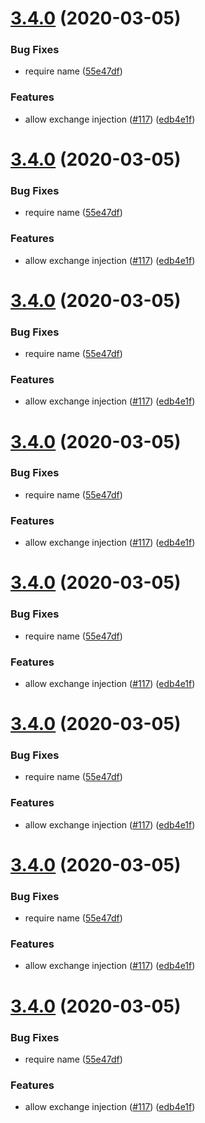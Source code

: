 # [3.4.0](https://github.com/pagerinc/minion/compare/v3.3.0...v3.4.0) (2020-03-05)


### Bug Fixes

* require name ([55e47df](https://github.com/pagerinc/minion/commit/55e47dfceebbd8651de645d04df7e12f2cf8273b))


### Features

* allow exchange injection ([#117](https://github.com/pagerinc/minion/issues/117)) ([edb4e1f](https://github.com/pagerinc/minion/commit/edb4e1f76fbb7e2ffbf7415ecb782d6f01c0c599))

# [3.4.0](https://github.com/pagerinc/minion/compare/v3.3.0...v3.4.0) (2020-03-05)


### Bug Fixes

* require name ([55e47df](https://github.com/pagerinc/minion/commit/55e47dfceebbd8651de645d04df7e12f2cf8273b))


### Features

* allow exchange injection ([#117](https://github.com/pagerinc/minion/issues/117)) ([edb4e1f](https://github.com/pagerinc/minion/commit/edb4e1f76fbb7e2ffbf7415ecb782d6f01c0c599))

# [3.4.0](https://github.com/pagerinc/minion/compare/v3.3.0...v3.4.0) (2020-03-05)


### Bug Fixes

* require name ([55e47df](https://github.com/pagerinc/minion/commit/55e47dfceebbd8651de645d04df7e12f2cf8273b))


### Features

* allow exchange injection ([#117](https://github.com/pagerinc/minion/issues/117)) ([edb4e1f](https://github.com/pagerinc/minion/commit/edb4e1f76fbb7e2ffbf7415ecb782d6f01c0c599))

# [3.4.0](https://github.com/pagerinc/minion/compare/v3.3.0...v3.4.0) (2020-03-05)


### Bug Fixes

* require name ([55e47df](https://github.com/pagerinc/minion/commit/55e47dfceebbd8651de645d04df7e12f2cf8273b))


### Features

* allow exchange injection ([#117](https://github.com/pagerinc/minion/issues/117)) ([edb4e1f](https://github.com/pagerinc/minion/commit/edb4e1f76fbb7e2ffbf7415ecb782d6f01c0c599))

# [3.4.0](https://github.com/pagerinc/minion/compare/v3.3.0...v3.4.0) (2020-03-05)


### Bug Fixes

* require name ([55e47df](https://github.com/pagerinc/minion/commit/55e47dfceebbd8651de645d04df7e12f2cf8273b))


### Features

* allow exchange injection ([#117](https://github.com/pagerinc/minion/issues/117)) ([edb4e1f](https://github.com/pagerinc/minion/commit/edb4e1f76fbb7e2ffbf7415ecb782d6f01c0c599))

# [3.4.0](https://github.com/pagerinc/minion/compare/v3.3.0...v3.4.0) (2020-03-05)


### Bug Fixes

* require name ([55e47df](https://github.com/pagerinc/minion/commit/55e47dfceebbd8651de645d04df7e12f2cf8273b))


### Features

* allow exchange injection ([#117](https://github.com/pagerinc/minion/issues/117)) ([edb4e1f](https://github.com/pagerinc/minion/commit/edb4e1f76fbb7e2ffbf7415ecb782d6f01c0c599))

# [3.4.0](https://github.com/pagerinc/minion/compare/v3.3.0...v3.4.0) (2020-03-05)


### Bug Fixes

* require name ([55e47df](https://github.com/pagerinc/minion/commit/55e47dfceebbd8651de645d04df7e12f2cf8273b))


### Features

* allow exchange injection ([#117](https://github.com/pagerinc/minion/issues/117)) ([edb4e1f](https://github.com/pagerinc/minion/commit/edb4e1f76fbb7e2ffbf7415ecb782d6f01c0c599))

# [3.4.0](https://github.com/pagerinc/minion/compare/v3.3.0...v3.4.0) (2020-03-05)


### Bug Fixes

* require name ([55e47df](https://github.com/pagerinc/minion/commit/55e47dfceebbd8651de645d04df7e12f2cf8273b))


### Features

* allow exchange injection ([#117](https://github.com/pagerinc/minion/issues/117)) ([edb4e1f](https://github.com/pagerinc/minion/commit/edb4e1f76fbb7e2ffbf7415ecb782d6f01c0c599))
